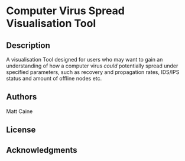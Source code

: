 # Computer Virus Spread Visualisation Tool

## Description

A visualisation Tool designed for users who may want to gain an understanding of how a computer virus *could* potentially spread under specified parameters, such as recovery and propagation rates, IDS/IPS status and amount of offline nodes etc.

## Authors

Matt Caine

## License

## Acknowledgments
